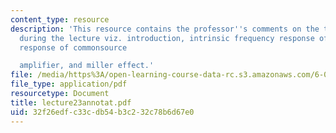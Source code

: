 ```yaml
---
content_type: resource
description: 'This resource contains the professor''s comments on the topics covered
  during the lecture viz. introduction, intrinsic frequency response of MOSFET frequency
  response of commonsource

  amplifier, and miller effect.'
file: /media/https%3A/open-learning-course-data-rc.s3.amazonaws.com/6-012-microelectronic-devices-and-circuits-fall-2005/32f26edfc33cdb54b3c232c78b6d67e0_lecture23annotat.pdf
file_type: application/pdf
resourcetype: Document
title: lecture23annotat.pdf
uid: 32f26edf-c33c-db54-b3c2-32c78b6d67e0
---
```

